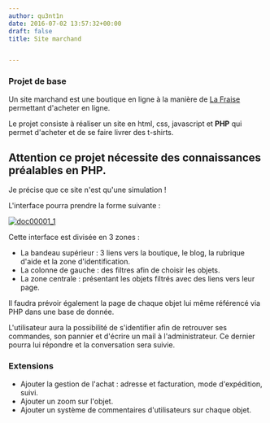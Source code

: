 ```yaml
---
author: qu3nt1n
date: 2016-07-02 13:57:32+00:00
draft: false
title: Site marchand


---
```


### Projet de base



Un site marchand est une boutique en ligne à la manière de [La Fraise](www.LaFraise.com) permettant d'acheter en ligne.



Le projet consiste à réaliser un site en html, css, javascript et **PHP** qui permet d'acheter et de se faire livrer des t-shirts.






## Attention ce projet nécessite des connaissances préalables en PHP.





Je précise que ce site n'est qu'une simulation !






L'interface pourra prendre la forme suivante :




[![doc00001_1](http://qkzk.xyz/wp-content/uploads/2016/07/doc00001_1.jpeg)
](http://qkzk.xyz/wp-content/uploads/2016/07/doc00001_1.jpeg)




Cette interface est divisée en 3 zones :






* La bandeau supérieur : 3 liens vers la boutique, le blog, la rubrique d'aide et la zone d'identification.
* La colonne de gauche : des filtres afin de choisir les objets.
* La zone centrale : présentant les objets filtrés avec des liens vers leur page.




Il faudra prévoir également la page de chaque objet lui même référencé via PHP dans une base de donnée.



L'utilisateur aura la possibilité de s'identifier afin de retrouver ses commandes, son pannier et d'écrire un mail à l'administrateur. Ce dernier pourra lui répondre et la conversation sera suivie.





### Extensions








* Ajouter la gestion de l'achat : adresse et facturation, mode d'expédition, suivi.
* Ajouter un zoom sur l'objet.
* Ajouter un système de commentaires d'utilisateurs sur chaque objet.


